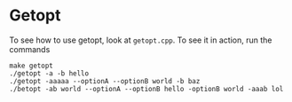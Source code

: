 # Getopt

To see how to use getopt, look at `getopt.cpp`.
To see it in action, run the commands

```
make getopt
./getopt -a -b hello
./getopt -aaaaa --optionA --optionB world -b baz
./betopt -ab world --optionA --optionB hello -optionB world -aaab lol
```
